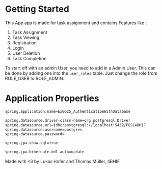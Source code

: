 # Getting Started

This App app is made for task assignment and contains Features like :
1. Task Assignment
2. Task Viewing
3. Registration
4. Login
5. User Deletion
6. Task Completion

To start off with an admin User, you need to add in a Admin User.
This can be done by adding one into the ```user_roles``` table. Just change the role from ROLE_USER to ROLE_ADMIN.
# Application Properties

```xml
spring.application.name=Ex0025_AuthenticationWithDatabase

spring.datasource.driver-class-name=org.postgresql.Driver
spring.datasource.url=jdbc:postgresql://localhost:5432/POS14BHIF
spring.datasource.username=postgres
spring.datasource.password=

spring.jpa.show-sql=true

spring.jpa.hibernate.ddl-auto=update
```

Made with <3 by Lukas Hofer and Thomas Müller, 4BHIF

